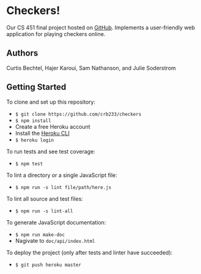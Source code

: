# Checkers!

Our CS 451 final project hosted on [GitHub](https://github.com/crb233/checkers).
Implements a user-friendly web application for playing checkers online.

## Authors

Curtis Bechtel, Hajer Karoui, Sam Nathanson, and Julie Soderstrom

## Getting Started

To clone and set up this repository:
- `$ git clone https://github.com/crb233/checkers`
- `$ npm install`
- Create a free Heroku account
- Install the [Heroku CLI](https://devcenter.heroku.com/articles/heroku-cli#download-and-install)
- `$ heroku login`

To run tests and see test coverage:
- `$ npm test`

To lint a directory or a single JavaScript file:
- `$ npm run -s lint file/path/here.js`

To lint all source and test files:
- `$ npm run -s lint-all`

To generate JavaScript documentation:
- `$ npm run make-doc`
- Nagivate to `doc/api/index.html`

To deploy the project (only after tests and linter have succeeded):
- `$ git push heroku master`
